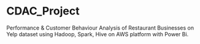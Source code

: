 # CDAC_Project
Performance &amp; Customer Behaviour Analysis of Restaurant Businesses on Yelp dataset using Hadoop, Spark, Hive on AWS platform with Power Bi.
